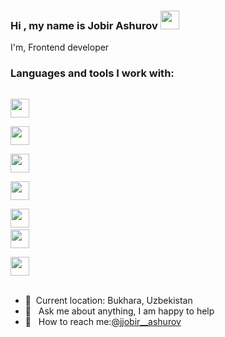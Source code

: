 ### Hi , my name  is  Jobir  Ashurov <img src="https://media0.giphy.com/media/w1OBpBd7kJqHrJnJ13/giphy.gif?cid=ecf05e47zc0jyo7jlnf7tb2oif0sytwgf6iy1ez45tj6qkx4&rid=giphy.gif&ct=s" width="30" height="30" ><br>
I'm, Frontend developer <br>

### Languages and  tools I work  with:
<code> <img src="https://upload.wikimedia.org/wikipedia/commons/thumb/6/61/HTML5_logo_and_wordmark.svg/512px-HTML5_logo_and_wordmark.svg.png?20170517184425" width="30" > </code>
<code> <img src="https://cdn.freebiesupply.com/logos/large/2x/css3-logo-png-transparent.png" width="30" > </code>
<code> <img src="https://upload.wikimedia.org/wikipedia/commons/thumb/9/96/Sass_Logo_Color.svg/2560px-Sass_Logo_Color.svg.png" width="30" > </code>
<code> <img src="https://upload.wikimedia.org/wikipedia/commons/thumb/b/b2/Bootstrap_logo.svg/1280px-Bootstrap_logo.svg.png" width="30" > </code>
<code> <img src="https://upload.wikimedia.org/wikipedia/commons/6/6a/JavaScript-logo.png" width="30" ></code>
<code> <img src="https://upload.wikimedia.org/wikipedia/commons/thumb/a/a7/React-icon.svg/2300px-React-icon.svg.png" width="30" > </code>
<code> <img src="https://upload.wikimedia.org/wikipedia/commons/4/49/Redux.png" width="30" > </code>
<br>
- 📍&nbsp; Current location: Bukhara, Uzbekistan
- 📄 &nbsp; Ask me about anything, I am  happy to help
- 📄 &nbsp; How to reach me:[@jjobir__ashurov](https://instagam.com/jobir__ashurov/)

